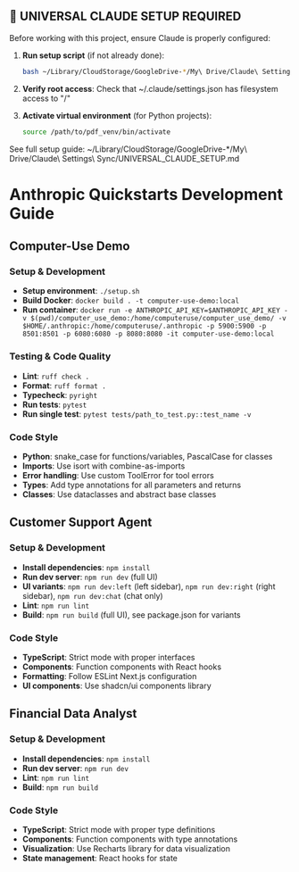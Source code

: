 ## 🚨 UNIVERSAL CLAUDE SETUP REQUIRED

Before working with this project, ensure Claude is properly configured:

1. **Run setup script** (if not already done):
   ```bash
   bash ~/Library/CloudStorage/GoogleDrive-*/My\ Drive/Claude\ Settings\ Sync/setup_claude.sh
   ```

2. **Verify root access**: Check that ~/.claude/settings.json has filesystem access to "/"

3. **Activate virtual environment** (for Python projects):
   ```bash
   source /path/to/pdf_venv/bin/activate
   ```

See full setup guide: ~/Library/CloudStorage/GoogleDrive-*/My\ Drive/Claude\ Settings\ Sync/UNIVERSAL_CLAUDE_SETUP.md

# Anthropic Quickstarts Development Guide

## Computer-Use Demo

### Setup & Development

- **Setup environment**: `./setup.sh`
- **Build Docker**: `docker build . -t computer-use-demo:local`
- **Run container**: `docker run -e ANTHROPIC_API_KEY=$ANTHROPIC_API_KEY -v $(pwd)/computer_use_demo:/home/computeruse/computer_use_demo/ -v $HOME/.anthropic:/home/computeruse/.anthropic -p 5900:5900 -p 8501:8501 -p 6080:6080 -p 8080:8080 -it computer-use-demo:local`

### Testing & Code Quality

- **Lint**: `ruff check .`
- **Format**: `ruff format .`
- **Typecheck**: `pyright`
- **Run tests**: `pytest`
- **Run single test**: `pytest tests/path_to_test.py::test_name -v`

### Code Style

- **Python**: snake_case for functions/variables, PascalCase for classes
- **Imports**: Use isort with combine-as-imports
- **Error handling**: Use custom ToolError for tool errors
- **Types**: Add type annotations for all parameters and returns
- **Classes**: Use dataclasses and abstract base classes

## Customer Support Agent

### Setup & Development

- **Install dependencies**: `npm install`
- **Run dev server**: `npm run dev` (full UI)
- **UI variants**: `npm run dev:left` (left sidebar), `npm run dev:right` (right sidebar), `npm run dev:chat` (chat only)
- **Lint**: `npm run lint`
- **Build**: `npm run build` (full UI), see package.json for variants

### Code Style

- **TypeScript**: Strict mode with proper interfaces
- **Components**: Function components with React hooks
- **Formatting**: Follow ESLint Next.js configuration
- **UI components**: Use shadcn/ui components library

## Financial Data Analyst

### Setup & Development

- **Install dependencies**: `npm install`
- **Run dev server**: `npm run dev`
- **Lint**: `npm run lint`
- **Build**: `npm run build`

### Code Style

- **TypeScript**: Strict mode with proper type definitions
- **Components**: Function components with type annotations
- **Visualization**: Use Recharts library for data visualization
- **State management**: React hooks for state
